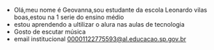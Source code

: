 - Olá,meu nome é Geovanna,sou estudante da escola Leonardo vilas boas,estou na 1 serie do ensino médio
- estou aprendendo a ultilizar o alura nas aulas de tecnologia
- Gosto de escutar música
- email institucional 00001122775593@al.educacao.sp.gov.br
